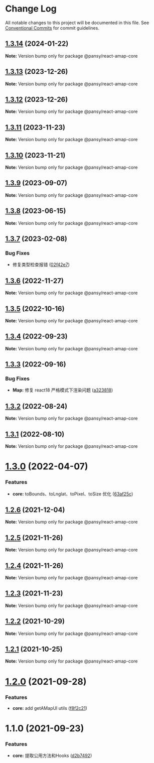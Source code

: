 # Change Log

All notable changes to this project will be documented in this file.
See [Conventional Commits](https://conventionalcommits.org) for commit guidelines.

## [1.3.14](https://github.com/pansyjs/react-amap/compare/@pansy/react-amap-core@1.3.13...@pansy/react-amap-core@1.3.14) (2024-01-22)

**Note:** Version bump only for package @pansy/react-amap-core





## [1.3.13](https://github.com/pansyjs/react-amap/compare/@pansy/react-amap-core@1.3.12...@pansy/react-amap-core@1.3.13) (2023-12-26)

**Note:** Version bump only for package @pansy/react-amap-core





## [1.3.12](https://github.com/pansyjs/react-amap/compare/@pansy/react-amap-core@1.3.11...@pansy/react-amap-core@1.3.12) (2023-12-26)

**Note:** Version bump only for package @pansy/react-amap-core





## [1.3.11](https://github.com/pansyjs/react-amap/compare/@pansy/react-amap-core@1.3.10...@pansy/react-amap-core@1.3.11) (2023-11-23)

**Note:** Version bump only for package @pansy/react-amap-core





## [1.3.10](https://github.com/pansyjs/react-amap/compare/@pansy/react-amap-core@1.3.9...@pansy/react-amap-core@1.3.10) (2023-11-21)

**Note:** Version bump only for package @pansy/react-amap-core





## [1.3.9](https://github.com/pansyjs/react-amap/compare/@pansy/react-amap-core@1.3.8...@pansy/react-amap-core@1.3.9) (2023-09-07)

**Note:** Version bump only for package @pansy/react-amap-core





## [1.3.8](https://github.com/pansyjs/react-amap/compare/@pansy/react-amap-core@1.3.7...@pansy/react-amap-core@1.3.8) (2023-06-15)

**Note:** Version bump only for package @pansy/react-amap-core





## [1.3.7](https://github.com/pansyjs/react-amap/compare/@pansy/react-amap-core@1.3.6...@pansy/react-amap-core@1.3.7) (2023-02-08)


### Bug Fixes

* 修复类型检查报错 ([02f42e7](https://github.com/pansyjs/react-amap/commit/02f42e75ab4336f7f3aa0609e1c065223f970d41))





## [1.3.6](https://github.com/pansyjs/react-amap/compare/@pansy/react-amap-core@1.3.5...@pansy/react-amap-core@1.3.6) (2022-11-27)

**Note:** Version bump only for package @pansy/react-amap-core





## [1.3.5](https://github.com/pansyjs/react-amap/compare/@pansy/react-amap-core@1.3.4...@pansy/react-amap-core@1.3.5) (2022-10-16)

**Note:** Version bump only for package @pansy/react-amap-core





## [1.3.4](https://github.com/pansyjs/react-amap/compare/@pansy/react-amap-core@1.3.3...@pansy/react-amap-core@1.3.4) (2022-09-23)

**Note:** Version bump only for package @pansy/react-amap-core





## [1.3.3](https://github.com/pansyjs/react-amap/compare/@pansy/react-amap-core@1.3.2...@pansy/react-amap-core@1.3.3) (2022-09-16)


### Bug Fixes

* **Map:** 修复 react18 严格模式下渲染问题 ([a323818](https://github.com/pansyjs/react-amap/commit/a3238183c4878db5aa2aff249586540b1185362e))





## [1.3.2](https://github.com/pansyjs/react-amap/compare/@pansy/react-amap-core@1.3.1...@pansy/react-amap-core@1.3.2) (2022-08-24)

**Note:** Version bump only for package @pansy/react-amap-core





## [1.3.1](https://github.com/pansyjs/react-amap/compare/@pansy/react-amap-core@1.3.0...@pansy/react-amap-core@1.3.1) (2022-08-10)

**Note:** Version bump only for package @pansy/react-amap-core





# [1.3.0](https://github.com/pansyjs/react-amap/compare/@pansy/react-amap-core@1.2.6...@pansy/react-amap-core@1.3.0) (2022-04-07)


### Features

* **core:**  toBounds、toLnglat、toPixel、toSize 优化 ([63af25c](https://github.com/pansyjs/react-amap/commit/63af25c7df7deee887808af3fc0c44ca1d22a916))





## [1.2.6](https://github.com/pansyjs/react-amap/compare/@pansy/react-amap-core@1.2.5...@pansy/react-amap-core@1.2.6) (2021-12-04)

**Note:** Version bump only for package @pansy/react-amap-core





## [1.2.5](https://github.com/pansyjs/react-amap/compare/@pansy/react-amap-core@1.2.4...@pansy/react-amap-core@1.2.5) (2021-11-26)

**Note:** Version bump only for package @pansy/react-amap-core





## [1.2.4](https://github.com/pansyjs/react-amap/compare/@pansy/react-amap-core@1.2.3...@pansy/react-amap-core@1.2.4) (2021-11-26)

**Note:** Version bump only for package @pansy/react-amap-core





## [1.2.3](https://github.com/pansyjs/react-amap/compare/@pansy/react-amap-core@1.2.2...@pansy/react-amap-core@1.2.3) (2021-11-23)

**Note:** Version bump only for package @pansy/react-amap-core





## [1.2.2](https://github.com/pansyjs/react-amap/compare/@pansy/react-amap-core@1.2.1...@pansy/react-amap-core@1.2.2) (2021-10-29)

**Note:** Version bump only for package @pansy/react-amap-core





## [1.2.1](https://github.com/pansyjs/react-amap/compare/@pansy/react-amap-core@1.2.0...@pansy/react-amap-core@1.2.1) (2021-10-25)

**Note:** Version bump only for package @pansy/react-amap-core





# [1.2.0](https://github.com/pansyjs/react-amap/compare/@pansy/react-amap-core@1.1.0...@pansy/react-amap-core@1.2.0) (2021-09-28)


### Features

* **core:** add getAMapUI utils ([f8f2c21](https://github.com/pansyjs/react-amap/commit/f8f2c218d211ba7bcf1fc60f7a1fab91e4732d45))





# 1.1.0 (2021-09-23)


### Features

* **core:** 提取公用方法和Hooks ([d2b7492](https://github.com/pansyjs/react-amap/commit/d2b749237d699fa2e6db83f011e9a90554b0ab71))
